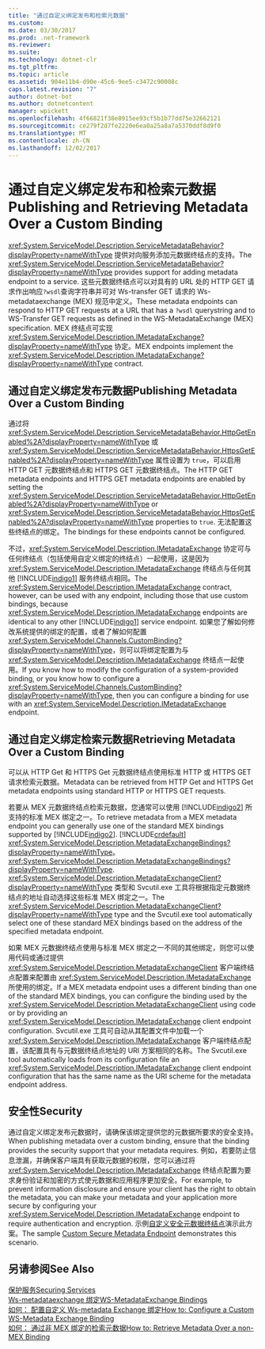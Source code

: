 ```yaml
---
title: "通过自定义绑定发布和检索元数据"
ms.custom: 
ms.date: 03/30/2017
ms.prod: .net-framework
ms.reviewer: 
ms.suite: 
ms.technology: dotnet-clr
ms.tgt_pltfrm: 
ms.topic: article
ms.assetid: 904e11b4-d90e-45c6-9ee5-c3472c90008c
caps.latest.revision: "7"
author: dotnet-bot
ms.author: dotnetcontent
manager: wpickett
ms.openlocfilehash: 4f66821f38e8915ee93cf5b1b77dd75e32662121
ms.sourcegitcommit: ce279f2d7fe2220e6ea0a25a8a7a5370ddf8d9f0
ms.translationtype: MT
ms.contentlocale: zh-CN
ms.lasthandoff: 12/02/2017
---
```

# <a name="publishing-and-retrieving-metadata-over-a-custom-binding"></a><span data-ttu-id="f33ad-102">通过自定义绑定发布和检索元数据</span><span class="sxs-lookup"><span data-stu-id="f33ad-102">Publishing and Retrieving Metadata Over a Custom Binding</span></span>
<span data-ttu-id="f33ad-103"><xref:System.ServiceModel.Description.ServiceMetadataBehavior?displayProperty=nameWithType> 提供对向服务添加元数据终结点的支持。</span><span class="sxs-lookup"><span data-stu-id="f33ad-103">The <xref:System.ServiceModel.Description.ServiceMetadataBehavior?displayProperty=nameWithType> provides support for adding metadata endpoint to a service.</span></span> <span data-ttu-id="f33ad-104">这些元数据终结点可以对具有的 URL 处的 HTTP GET 请求作出响应`?wsdl`查询字符串并可对 Ws-transfer GET 请求的 Ws-metadataexchange (MEX) 规范中定义。</span><span class="sxs-lookup"><span data-stu-id="f33ad-104">These metadata endpoints can respond to HTTP GET requests at a URL that has a `?wsdl` querystring and to WS-Transfer GET requests as defined in the WS-MetadataExchange (MEX) specification.</span></span> <span data-ttu-id="f33ad-105">MEX 终结点可实现 <xref:System.ServiceModel.Description.IMetadataExchange?displayProperty=nameWithType> 协定。</span><span class="sxs-lookup"><span data-stu-id="f33ad-105">MEX endpoints implement the <xref:System.ServiceModel.Description.IMetadataExchange?displayProperty=nameWithType> contract.</span></span>  
  
## <a name="publishing-metadata-over-a-custom-binding"></a><span data-ttu-id="f33ad-106">通过自定义绑定发布元数据</span><span class="sxs-lookup"><span data-stu-id="f33ad-106">Publishing Metadata Over a Custom Binding</span></span>  
 <span data-ttu-id="f33ad-107">通过将 <xref:System.ServiceModel.Description.ServiceMetadataBehavior.HttpGetEnabled%2A?displayProperty=nameWithType> 或 <xref:System.ServiceModel.Description.ServiceMetadataBehavior.HttpsGetEnabled%2A?displayProperty=nameWithType> 属性设置为 `true`，可以启用 HTTP GET 元数据终结点和 HTTPS GET 元数据终结点。</span><span class="sxs-lookup"><span data-stu-id="f33ad-107">The HTTP GET metadata endpoints and HTTPS GET metadata endpoints are enabled by setting the <xref:System.ServiceModel.Description.ServiceMetadataBehavior.HttpGetEnabled%2A?displayProperty=nameWithType> or <xref:System.ServiceModel.Description.ServiceMetadataBehavior.HttpsGetEnabled%2A?displayProperty=nameWithType> properties to `true`.</span></span> <span data-ttu-id="f33ad-108">无法配置这些终结点的绑定。</span><span class="sxs-lookup"><span data-stu-id="f33ad-108">The bindings for these endpoints cannot be configured.</span></span>  
  
 <span data-ttu-id="f33ad-109">不过，<xref:System.ServiceModel.Description.IMetadataExchange> 协定可与任何终结点（包括使用自定义绑定的终结点）一起使用，这是因为 <xref:System.ServiceModel.Description.IMetadataExchange> 终结点与任何其他 [!INCLUDE[indigo1](../../../../includes/indigo1-md.md)] 服务终结点相同。</span><span class="sxs-lookup"><span data-stu-id="f33ad-109">The <xref:System.ServiceModel.Description.IMetadataExchange> contract, however, can be used with any endpoint, including those that use custom bindings, because <xref:System.ServiceModel.Description.IMetadataExchange> endpoints are identical to any other [!INCLUDE[indigo1](../../../../includes/indigo1-md.md)] service endpoint.</span></span> <span data-ttu-id="f33ad-110">如果您了解如何修改系统提供的绑定的配置，或者了解如何配置 <xref:System.ServiceModel.Channels.CustomBinding?displayProperty=nameWithType>，则可以将绑定配置为与 <xref:System.ServiceModel.Description.IMetadataExchange> 终结点一起使用。</span><span class="sxs-lookup"><span data-stu-id="f33ad-110">If you know how to modify the configuration of a system-provided binding, or you know how to configure a <xref:System.ServiceModel.Channels.CustomBinding?displayProperty=nameWithType>, then you can configure a binding for use with an <xref:System.ServiceModel.Description.IMetadataExchange> endpoint.</span></span>  
  
## <a name="retrieving-metadata-over-a-custom-binding"></a><span data-ttu-id="f33ad-111">通过自定义绑定检索元数据</span><span class="sxs-lookup"><span data-stu-id="f33ad-111">Retrieving Metadata Over a Custom Binding</span></span>  
 <span data-ttu-id="f33ad-112">可以从 HTTP Get 和 HTTPS Get 元数据终结点使用标准 HTTP 或 HTTPS GET 请求检索元数据。</span><span class="sxs-lookup"><span data-stu-id="f33ad-112">Metadata can be retrieved from HTTP Get and HTTPS Get metadata endpoints using standard HTTP or HTTPS GET requests.</span></span>  
  
 <span data-ttu-id="f33ad-113">若要从 MEX 元数据终结点检索元数据，您通常可以使用 [!INCLUDE[indigo2](../../../../includes/indigo2-md.md)] 所支持的标准 MEX 绑定之一。</span><span class="sxs-lookup"><span data-stu-id="f33ad-113">To retrieve metadata from a MEX metadata endpoint you can generally use one of the standard MEX bindings supported by [!INCLUDE[indigo2](../../../../includes/indigo2-md.md)].</span></span> [!INCLUDE[crdefault](../../../../includes/crdefault-md.md)]<span data-ttu-id="f33ad-114"> <xref:System.ServiceModel.Description.MetadataExchangeBindings?displayProperty=nameWithType>。</span><span class="sxs-lookup"><span data-stu-id="f33ad-114"> <xref:System.ServiceModel.Description.MetadataExchangeBindings?displayProperty=nameWithType>.</span></span> <span data-ttu-id="f33ad-115"><xref:System.ServiceModel.Description.MetadataExchangeClient?displayProperty=nameWithType> 类型和 Svcutil.exe 工具将根据指定元数据终结点的地址自动选择这些标准 MEX 绑定之一。</span><span class="sxs-lookup"><span data-stu-id="f33ad-115">The <xref:System.ServiceModel.Description.MetadataExchangeClient?displayProperty=nameWithType> type and the Svcutil.exe tool automatically select one of these standard MEX bindings based on the address of the specified metadata endpoint.</span></span>  
  
 <span data-ttu-id="f33ad-116">如果 MEX 元数据终结点使用与标准 MEX 绑定之一不同的其他绑定，则您可以使用代码或通过提供 <xref:System.ServiceModel.Description.MetadataExchangeClient> 客户端终结点配置来配置由 <xref:System.ServiceModel.Description.IMetadataExchange> 所使用的绑定。</span><span class="sxs-lookup"><span data-stu-id="f33ad-116">If a MEX metadata endpoint uses a different binding than one of the standard MEX bindings, you can configure the binding used by the <xref:System.ServiceModel.Description.MetadataExchangeClient> using code or by providing an <xref:System.ServiceModel.Description.IMetadataExchange> client endpoint configuration.</span></span> <span data-ttu-id="f33ad-117">Svcutil.exe 工具可自动从其配置文件中加载一个 <xref:System.ServiceModel.Description.IMetadataExchange> 客户端终结点配置，该配置具有与元数据终结点地址的 URI 方案相同的名称。</span><span class="sxs-lookup"><span data-stu-id="f33ad-117">The Svcutil.exe tool automatically loads from its configuration file an <xref:System.ServiceModel.Description.IMetadataExchange> client endpoint configuration that has the same name as the URI scheme for the metadata endpoint address.</span></span>  
  
## <a name="security"></a><span data-ttu-id="f33ad-118">安全性</span><span class="sxs-lookup"><span data-stu-id="f33ad-118">Security</span></span>  
 <span data-ttu-id="f33ad-119">通过自定义绑定发布元数据时，请确保该绑定提供您的元数据所要求的安全支持。</span><span class="sxs-lookup"><span data-stu-id="f33ad-119">When publishing metadata over a custom binding, ensure that the binding provides the security support that your metadata requires.</span></span> <span data-ttu-id="f33ad-120">例如，若要防止信息泄漏，并确保客户端具有获取元数据的权限，您可以通过将 <xref:System.ServiceModel.Description.IMetadataExchange> 终结点配置为要求身份验证和加密的方式使元数据和应用程序更加安全。</span><span class="sxs-lookup"><span data-stu-id="f33ad-120">For example, to prevent information disclosure and ensure your client has the right to obtain the metadata, you can make your metadata and your application more secure by configuring your <xref:System.ServiceModel.Description.IMetadataExchange> endpoint to require authentication and encryption.</span></span> <span data-ttu-id="f33ad-121">示例[自定义安全元数据终结点](../../../../docs/framework/wcf/samples/custom-secure-metadata-endpoint.md)演示此方案。</span><span class="sxs-lookup"><span data-stu-id="f33ad-121">The sample [Custom Secure Metadata Endpoint](../../../../docs/framework/wcf/samples/custom-secure-metadata-endpoint.md) demonstrates this scenario.</span></span>  
  
## <a name="see-also"></a><span data-ttu-id="f33ad-122">另请参阅</span><span class="sxs-lookup"><span data-stu-id="f33ad-122">See Also</span></span>  
 [<span data-ttu-id="f33ad-123">保护服务</span><span class="sxs-lookup"><span data-stu-id="f33ad-123">Securing Services</span></span>](../../../../docs/framework/wcf/securing-services.md)  
 [<span data-ttu-id="f33ad-124">Ws-metadataexchange 绑定</span><span class="sxs-lookup"><span data-stu-id="f33ad-124">WS-MetadataExchange Bindings</span></span>](../../../../docs/framework/wcf/extending/ws-metadataexchange-bindings.md)  
 [<span data-ttu-id="f33ad-125">如何： 配置自定义 Ws-metadata Exchange 绑定</span><span class="sxs-lookup"><span data-stu-id="f33ad-125">How to: Configure a Custom WS-Metadata Exchange Binding</span></span>](../../../../docs/framework/wcf/extending/how-to-configure-a-custom-ws-metadata-exchange-binding.md)  
 [<span data-ttu-id="f33ad-126">如何： 通过非 MEX 绑定的检索元数据</span><span class="sxs-lookup"><span data-stu-id="f33ad-126">How to: Retrieve Metadata Over a non-MEX Binding</span></span>](../../../../docs/framework/wcf/extending/how-to-retrieve-metadata-over-a-non-mex-binding.md)

